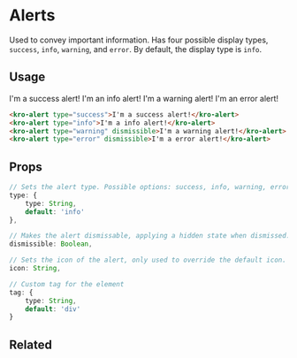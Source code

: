 # Alerts
Used to convey important information. Has four possible display types, `success`, `info`, `warning`, and `error`. By default,
the display type is `info`. 

## Usage

<style>
    .kro-docs-alerts-container > * {
        margin: 1rem 0;
    }
</style>
<div class="kro-docs-alerts-container">
    <kro-alert type="success">I'm a success alert!</kro-alert>
    <kro-alert type="info">I'm an info alert!</kro-alert>
    <kro-alert type="warning" dismissible>I'm a warning alert!</kro-alert>
    <kro-alert type="error" dismissible>I'm an error alert!</kro-alert>
</div>

```html
<kro-alert type="success">I'm a success alert!</kro-alert>
<kro-alert type="info">I'm a info alert!</kro-alert>
<kro-alert type="warning" dismissible>I'm a warning alert!</kro-alert>
<kro-alert type="error" dismissible>I'm a error alert!</kro-alert>
```

## Props
```ts
// Sets the alert type. Possible options: success, info, warning, error
type: {
    type: String,
    default: 'info'
},

// Makes the alert dismissable, applying a hidden state when dismissed.
dismissible: Boolean,

// Sets the icon of the alert, only used to override the default icon.
icon: String,

// Custom tag for the element
tag: {
    type: String,
    default: 'div'
}
```

## Related
<press-article-link title="Buttons" subtitle="Using Kro Buttons" to="/components/button"></press-article-link>
